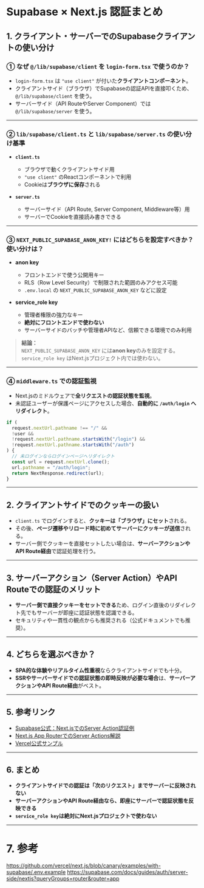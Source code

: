 # Supabase × Next.js 認証まとめ

## 1. クライアント・サーバーでのSupabaseクライアントの使い分け

### ① なぜ `@/lib/supabase/client` を `login-form.tsx` で使うのか？

- `login-form.tsx` は `"use client"` が付いた**クライアントコンポーネント**。
- クライアントサイド（ブラウザ）でSupabaseの認証APIを直接叩くため、`@/lib/supabase/client` を使う。
- サーバーサイド（API RouteやServer Component）では `@/lib/supabase/server` を使う。

---

### ② `lib/supabase/client.ts` と `lib/supabase/server.ts` の使い分け基準

- **`client.ts`**  
  - ブラウザで動くクライアントサイド用
  - `"use client"` のReactコンポーネントで利用
  - Cookieは**ブラウザに保存**される

- **`server.ts`**  
  - サーバーサイド（API Route, Server Component, Middleware等）用
  - サーバーでCookieを直接読み書きできる

---

### ③ `NEXT_PUBLIC_SUPABASE_ANON_KEY!` にはどちらを設定すべきか？使い分けは？

- **anon key**  
  - フロントエンドで使う公開用キー
  - RLS（Row Level Security）で制限された範囲のみアクセス可能
  - `.env.local` の `NEXT_PUBLIC_SUPABASE_ANON_KEY` などに設定

- **service_role key**  
  - 管理者権限の強力なキー
  - **絶対にフロントエンドで使わない**
  - サーバーサイドのバッチや管理者APIなど、信頼できる環境でのみ利用

> **結論：**  
> `NEXT_PUBLIC_SUPABASE_ANON_KEY` には**anon key**のみを設定する。  
> `service_role key` はNext.jsプロジェクト内では使わない。

---

### ④ `middleware.ts` での認証監視

- Next.jsのミドルウェアで**全リクエストの認証状態を監視**。
- 未認証ユーザーが保護ページにアクセスした場合、**自動的に `/auth/login` へリダイレクト**。

```ts
if (
  request.nextUrl.pathname !== "/" &&
  !user &&
  !request.nextUrl.pathname.startsWith("/login") &&
  !request.nextUrl.pathname.startsWith("/auth")
) {
  // 未ログインならログインページへリダイレクト
  const url = request.nextUrl.clone();
  url.pathname = "/auth/login";
  return NextResponse.redirect(url);
}
```

---

## 2. クライアントサイドでのクッキーの扱い

- `client.ts` でログインすると、**クッキーは「ブラウザ」にセット**される。
- その後、**ページ遷移やリロード時に初めてサーバーにクッキーが送信**される。
- サーバー側でクッキーを直接セットしたい場合は、**サーバーアクションやAPI Route経由**で認証処理を行う。

---

## 3. サーバーアクション（Server Action）やAPI Routeでの認証のメリット

- **サーバー側で直接クッキーをセットできる**ため、ログイン直後のリダイレクト先でもサーバーが即座に認証状態を認識できる。
- セキュリティや一貫性の観点からも推奨される（公式ドキュメントでも推奨）。

---

## 4. どちらを選ぶべきか？

- **SPA的な体験やリアルタイム性重視**ならクライアントサイドでも十分。
- **SSRやサーバーサイドでの認証状態の即時反映が必要な場合**は、**サーバーアクションやAPI Route経由**がベスト。

---

## 5. 参考リンク

- [Supabase公式：Next.jsでのServer Action認証例](https://supabase.com/docs/guides/auth/server-side/nextjs?queryGroups=router&router=app)
- [Next.js App RouterでのServer Actions解説](https://nextjs.org/docs/app/building-your-application/data-fetching/server-actions)
- [Vercel公式サンプル](https://github.com/vercel/next.js/tree/canary/examples/with-supabase)

---

## 6. まとめ

- **クライアントサイドでの認証は「次のリクエスト」までサーバーに反映されない**
- **サーバーアクションやAPI Route経由なら、即座にサーバーで認証状態を反映できる**
- **`service_role key`は絶対にNext.jsプロジェクトで使わない**

---

# 7. 参考

https://github.com/vercel/next.js/blob/canary/examples/with-supabase/.env.example
https://supabase.com/docs/guides/auth/server-side/nextjs?queryGroups=router&router=app
